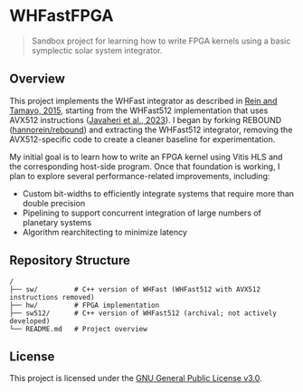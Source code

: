 # WHFastFPGA

> Sandbox project for learning how to write FPGA kernels using a basic symplectic solar system integrator.

## Overview

This project implements the WHFast integrator as described in [Rein and Tamayo, 2015](https://arxiv.org/abs/1506.01084), starting from the WHFast512 implementation that uses AVX512 instructions ([Javaheri et al., 2023](https://arxiv.org/abs/2307.05683)). I began by forking REBOUND ([hannorein/rebound](https://github.com/hannorein/rebound)) and extracting the WHFast512 integrator, removing the AVX512-specific code to create a cleaner baseline for experimentation.

My initial goal is to learn how to write an FPGA kernel using Vitis HLS and the corresponding host-side program. Once that foundation is working, I plan to explore several performance-related improvements, including:

- Custom bit-widths to efficiently integrate systems that require more than double precision
- Pipelining to support concurrent integration of large numbers of planetary systems
- Algorithm rearchitecting to minimize latency

## Repository Structure

```
/
├── sw/         # C++ version of WHFast (WHFast512 with AVX512 instructions removed)
├── hw/         # FPGA implementation
├── sw512/      # C++ version of WHFast512 (archival; not actively developed)
└── README.md   # Project overview
```

## License

This project is licensed under the [GNU General Public License v3.0](LICENSE).